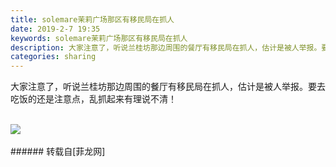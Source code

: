 ```yaml
---
title: solemare茉莉广场那区有移民局在抓人
date: 2019-2-7 19:35
keywords: solemare茉莉广场那区有移民局在抓人
description: 大家注意了，听说兰桂坊那边周围的餐厅有移民局在抓人，估计是被人举报。要去吃饭的还是注意点，乱抓起来有理说不清！
categories: sharing
---
```

<td class="t_f" id="postmessage_2945388">

大家注意了，听说兰桂坊那边周围的餐厅有移民局在抓人，估计是被人举报。要去吃饭的还是注意点，乱抓起来有理说不清！<br/>
<img alt="" border="0" class="zoom" data-cf-modified-699361f14116be34bcc600ff-="" file="http://www.flw.ph/data/appbyme/upload/image/201902/07/ShrWo1BH16Mt.jpg" id="aimg_boGal" lazyloadthumb="1" onclick="" onmouseover="" src="http://www.flw.ph/data/appbyme/upload/image/201902/07/ShrWo1BH16Mt.jpg"/><br/>
<br/>
<img alt="" border="0" class="zoom" data-cf-modified-699361f14116be34bcc600ff-="" file="http://www.flw.ph/data/appbyme/upload/image/201902/07/IhrpEZLhssI7.jpg" id="aimg_TId1a" lazyloadthumb="1" onclick="" onmouseover="" src="http://www.flw.ph/data/appbyme/upload/image/201902/07/IhrpEZLhssI7.jpg"/>

<img aid="1077927" data-cf-modified-699361f14116be34bcc600ff-="" file="data/attachment/forum/201902/07/193933n5wgy1hh66j6hh63.png.thumb.jpg" id="aimg_1077927" inpost="1" onclick="" onmouseover="" src="http://www.flw.ph/data/attachment/forum/201902/07/193933n5wgy1hh66j6hh63.png" style="cursor:pointer" zoomfile="data/attachment/forum/201902/07/193933n5wgy1hh66j6hh63.png"/>


<br/>
<br/>
</td>
###### 转载自[菲龙网]
